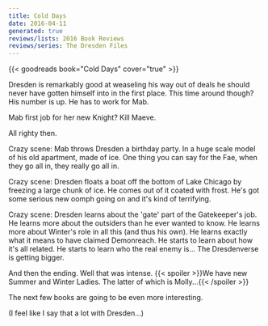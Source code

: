 ```yaml
---
title: Cold Days
date: 2016-04-11
generated: true
reviews/lists: 2016 Book Reviews
reviews/series: The Dresden Files
---
```

{{< goodreads book="Cold Days" cover="true" >}}

Dresden is remarkably good at weaseling his way out of deals he should never have gotten himself into in the first place. This time around though? His number is up. He has to work for Mab.  

Mab first job for her new Knight? Kill Maeve.  

<!--more-->

All righty then.  

Crazy scene: Mab throws Dresden a birthday party. In a huge scale model of his old apartment, made of ice. One thing you can say for the Fae, when they go all in, they really go all in.  

Crazy scene: Dresden floats a boat off the bottom of Lake Chicago by freezing a large chunk of ice. He comes out of it coated with frost. He's got some serious new oomph going on and it's kind of terrifying.  

Crazy scene: Dresden learns about the 'gate' part of the Gatekeeper's job. He learns more about the outsiders than he ever wanted to know. He learns more about Winter's role in all this (and thus his own). He learns exactly what it means to have claimed Demonreach. He starts to learn about how it's all related. He starts to learn who the real enemy is... The Dresdenverse is getting bigger.  

And then the ending. Well that was intense.  {{< spoiler >}}We have new Summer and Winter Ladies. The latter of which is Molly...{{< /spoiler >}}  

The next few books are going to be even more interesting.  

(I feel like I say that a lot with Dresden...)  


